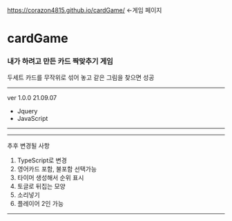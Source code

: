 https://corazon4815.github.io/cardGame/ <-게임 페이지

# cardGame

### 내가 하려고 만든 카드 짝맞추기 게임
두세트 카드를 무작위로 섞어 놓고 같은 그림을 찾으면 성공

---------------------------
ver 1.0.0 21.09.07
- Jquery
- JavaScript
---------------------------

---------------------------
추후 변경될 사항
1. TypeScript로 변경
2. 영어카드 포함, 불포함 선택가능
3. 타이머 생성해서 순위 표시
4. 토글로 뒤집는 모양
5. 소리넣기
6. 플레이어 2인 가능 
---------------------------
